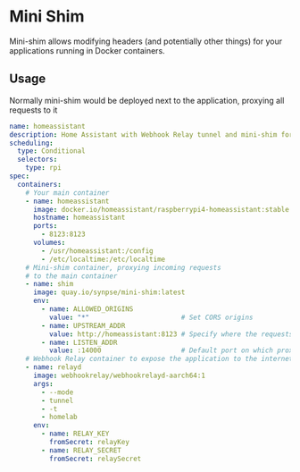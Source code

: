 # Mini Shim

Mini-shim allows modifying headers (and potentially other things) for your applications running in Docker containers.

## Usage

Normally mini-shim would be deployed next to the application, proxying all requests to it

```yaml
name: homeassistant
description: Home Assistant with Webhook Relay tunnel and mini-shim for CORS
scheduling:
  type: Conditional
  selectors:
    type: rpi
spec:
  containers:
    # Your main container
    - name: homeassistant
      image: docker.io/homeassistant/raspberrypi4-homeassistant:stable
      hostname: homeassistant
      ports:
        - 8123:8123
      volumes:
        - /usr/homeassistant:/config
        - /etc/localtime:/etc/localtime
    # Mini-shim container, proxying incoming requests
    # to the main container
    - name: shim
      image: quay.io/synpse/mini-shim:latest
      env:
        - name: ALLOWED_ORIGINS
          value: "*"                       # Set CORS origins
        - name: UPSTREAM_ADDR
          value: http://homeassistant:8123 # Specify where the requests should be routed 
        - name: LISTEN_ADDR
          value: :14000                    # Default port on which proxy listens for requests
    # Webhook Relay container to expose the application to the internet
    - name: relayd
      image: webhookrelay/webhookrelayd-aarch64:1
      args:
        - --mode
        - tunnel
        - -t
        - homelab
      env:
        - name: RELAY_KEY
          fromSecret: relayKey
        - name: RELAY_SECRET
          fromSecret: relaySecret
```